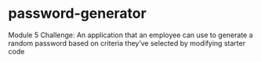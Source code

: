 # password-generator
Module 5 Challenge: An application that an employee can use to generate a random password based on criteria they’ve selected by modifying starter code
